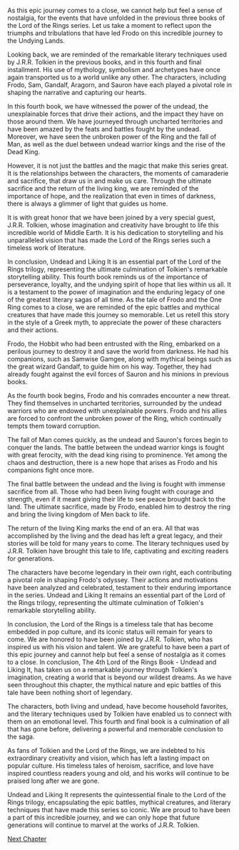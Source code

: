As this epic journey comes to a close, we cannot help but feel a sense of nostalgia, for the events that have unfolded in the previous three books of the Lord of the Rings series. Let us take a moment to reflect upon the triumphs and tribulations that have led Frodo on this incredible journey to the Undying Lands.

Looking back, we are reminded of the remarkable literary techniques used by J.R.R. Tolkien in the previous books, and in this fourth and final installment. His use of mythology, symbolism and archetypes have once again transported us to a world unlike any other. The characters, including Frodo, Sam, Gandalf, Aragorn, and Sauron have each played a pivotal role in shaping the narrative and capturing our hearts.

In this fourth book, we have witnessed the power of the undead, the unexplainable forces that drive their actions, and the impact they have on those around them. We have journeyed through uncharted territories and have been amazed by the feats and battles fought by the undead. Moreover, we have seen the unbroken power of the Ring and the fall of Man, as well as the duel between undead warrior kings and the rise of the Dead King.

However, it is not just the battles and the magic that make this series great. It is the relationships between the characters, the moments of camaraderie and sacrifice, that draw us in and make us care. Through the ultimate sacrifice and the return of the living king, we are reminded of the importance of hope, and the realization that even in times of darkness, there is always a glimmer of light that guides us home.

It is with great honor that we have been joined by a very special guest, J.R.R. Tolkien, whose imagination and creativity have brought to life this incredible world of Middle Earth. It is his dedication to storytelling and his unparalleled vision that has made the Lord of the Rings series such a timeless work of literature.

In conclusion, Undead and Liking It is an essential part of the Lord of the Rings trilogy, representing the ultimate culmination of Tolkien's remarkable storytelling ability. This fourth book reminds us of the importance of perseverance, loyalty, and the undying spirit of hope that lies within us all. It is a testament to the power of imagination and the enduring legacy of one of the greatest literary sagas of all time.
As the tale of Frodo and the One Ring comes to a close, we are reminded of the epic battles and mythical creatures that have made this journey so memorable. Let us retell this story in the style of a Greek myth, to appreciate the power of these characters and their actions.

Frodo, the Hobbit who had been entrusted with the Ring, embarked on a perilous journey to destroy it and save the world from darkness. He had his companions, such as Samwise Gamgee, along with mythical beings such as the great wizard Gandalf, to guide him on his way. Together, they had already fought against the evil forces of Sauron and his minions in previous books.

As the fourth book begins, Frodo and his comrades encounter a new threat. They find themselves in uncharted territories, surrounded by the undead warriors who are endowed with unexplainable powers. Frodo and his allies are forced to confront the unbroken power of the Ring, which continually tempts them toward corruption.

The fall of Man comes quickly, as the undead and Sauron's forces begin to conquer the lands. The battle between the undead warrior kings is fought with great ferocity, with the dead king rising to prominence. Yet among the chaos and destruction, there is a new hope that arises as Frodo and his companions fight once more.

The final battle between the undead and the living is fought with immense sacrifice from all. Those who had been living fought with courage and strength, even if it meant giving their life to see peace brought back to the land. The ultimate sacrifice, made by Frodo, enabled him to destroy the ring and bring the living kingdom of Men back to life.

The return of the living King marks the end of an era. All that was accomplished by the living and the dead has left a great legacy, and their stories will be told for many years to come. The literary techniques used by J.R.R. Tolkien have brought this tale to life, captivating and exciting readers for generations.

The characters have become legendary in their own right, each contributing a pivotal role in shaping Frodo's odyssey. Their actions and motivations have been analyzed and celebrated, testament to their enduring importance in the series. Undead and Liking It remains an essential part of the Lord of the Rings trilogy, representing the ultimate culmination of Tolkien's remarkable storytelling ability.

In conclusion, the Lord of the Rings is a timeless tale that has become embedded in pop culture, and its iconic status will remain for years to come. We are honored to have been joined by J.R.R. Tolkien, who has inspired us with his vision and talent. We are grateful to have been a part of this epic journey and cannot help but feel a sense of nostalgia as it comes to a close.
In conclusion, The 4th Lord of the Rings Book - Undead and Liking It, has taken us on a remarkable journey through Tolkien's imagination, creating a world that is beyond our wildest dreams. As we have seen throughout this chapter, the mythical nature and epic battles of this tale have been nothing short of legendary.

The characters, both living and undead, have become household favorites, and the literary techniques used by Tolkien have enabled us to connect with them on an emotional level. This fourth and final book is a culmination of all that has gone before, delivering a powerful and memorable conclusion to the saga.

As fans of Tolkien and the Lord of the Rings, we are indebted to his extraordinary creativity and vision, which has left a lasting impact on popular culture. His timeless tales of heroism, sacrifice, and love have inspired countless readers young and old, and his works will continue to be praised long after we are gone.

Undead and Liking It represents the quintessential finale to the Lord of the Rings trilogy, encapsulating the epic battles, mythical creatures, and literary techniques that have made this series so iconic. We are proud to have been a part of this incredible journey, and we can only hope that future generations will continue to marvel at the works of J.R.R. Tolkien.


[Next Chapter](22_Chapter22.md)